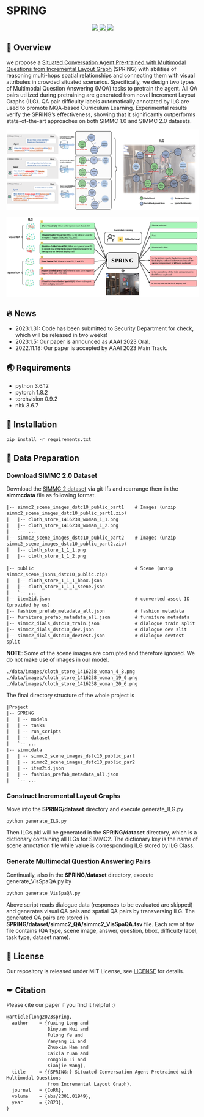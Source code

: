 # SPRING
<p align="center">
    <a href="./LICENSE"><img src="https://img.shields.io/badge/license-MIT-red.svg">
    </a>
    <a href="support os"><img src="https://img.shields.io/badge/os-linux%2C%20win%2C%20mac-pink.svg">
    </a>
    <a href=""><img src="https://img.shields.io/badge/python-3.6+-aff.svg">
    </a>
    <br />
</p>

## 🏴 **Overview**
we propose a [Situated Conversation Agent Pre-trained with Multimodal Questions from Incremental Layout Graph](https://arxiv.org/abs/2301.01949) (SPRING) with abilities of reasoning multi-hops spatial relationships and connecting them with visual attributes in crowded situated scenarios. Specifically, we design two types of Multimodal Question Answering (MQA) tasks to pretrain the agent. All QA pairs utilized during pretraining are generated from novel Increment Layout Graphs (ILG). QA pair difficulty labels automatically annotated by ILG are used to promote MQA-based Curriculum Learning. Experimental results verify the SPRING’s effectiveness, showing that it significantly outperforms state-of-the-art approaches on both SIMMC 1.0 and SIMMC 2.0 datasets.

![image1](./imgs/ILG.png)

![image2](./imgs/Spring.png)

## 🔥 News
- 2023.1.31: Code has been submitted to Security Department for check, which will be released in two weeks!
- 2023.1.5: Our paper is announced as AAAI 2023 Oral.
- 2022.11.18: Our paper is accepted by AAAI 2023 Main Track. 

## 🌏 Requirements
* python 3.6.12
* pytorch 1.8.2
* torchvision 0.9.2
* nltk 3.6.7

## 🔨 Installation
```
pip install -r requirements.txt
```

## 👐 Data Preparation
### Download SIMMC 2.0 Dataset
Download the [SIMMC 2 dataset](https://github.com/facebookresearch/simmc2/tree/main/dstc10/data) via git-lfs and rearrange them in the **simmcdata** file as following format.
```
|-- simmc2_scene_images_dstc10_public_part1    # Images (unzip simmc2_scene_images_dstc10_public_part1.zip)
|   |-- cloth_store_1416238_woman_1_1.png
|   |-- cloth_store_1416238_woman_1_2.png
|   `-- ...
|-- simmc2_scene_images_dstc10_public_part2    # Images (unzip simmc2_scene_images_dstc10_public_part2.zip)
|   |-- cloth_store_1_1_1.png
|   |-- cloth_store_1_1_2.png

|-- public                                     # Scene (unzip simmc2_scene_jsons_dstc10_public.zip)
|   |-- cloth_store_1_1_1_bbox.json
|   |-- cloth_store_1_1_1_scene.json
|   `-- ...
|-- item2id.json                               # converted asset ID (provided by us)
|-- fashion_prefab_metadata_all.json           # fashion metadata
|-- furniture_prefab_metadata_all.json         # furniture metadata
|-- simmc2_dials_dstc10_train.json             # dialogue train split 
|-- simmc2_dials_dstc10_dev.json               # dialogue dev slit
|-- simmc2_dials_dstc10_devtest.json           # dialogue devtest split
```
**NOTE**: Some of the scene images are corrupted and therefore ignored. We do not make use of images in our model.
```
./data/images/cloth_store_1416238_woman_4_8.png
./data/images/cloth_store_1416238_woman_19_0.png
./data/images/cloth_store_1416238_woman_20_6.png
```
The final directory structure of the whole project is
```
|Project
|-- SPRING
|	| -- models
|	| -- tasks
|	| -- run_scripts
|	| -- dataset
|   `-- ...
|-- simmcdata
|	| -- simmc2_scene_images_dstc10_public_part
|	| -- simmc2_scene_images_dstc10_public_par2
|	| -- item2id.json
|	| -- fashion_prefab_metadata_all.json 
|   `-- ...
```
### Construct Incremental Layout Graphs
Move into the **SPRING/dataset** directory and execute generate_ILG.py
```
python generate_ILG.py
```
Then ILGs.pkl will be generated in the **SPRING/dataset** directory, which is a dictionary containing all ILGs for SIMMC2. The dictionary key is the name of scene annotation file while value is corresponding ILG stored by ILG Class.

### Generate Multimodal Question Answering Pairs
Continually, also in the **SPRING/dataset** directory, execute generate_VisSpaQA.py by 
```
python generate_VisSpaQA.py
```
Above script reads dialogue data (responses to be evaluated are skipped) and generates visual QA pais and spatial QA pairs by transversing ILG.  The generated QA pairs are stored in **SPRING/dataset/simmc2_QA/simmc2_VisSpaQA.tsv** file. Each row of tsv file contains (QA type, scene image, answer, question, bbox, difficulty label, task type, dataset name).

## 📝 **License**

Our repository is released under MIT License, see [LICENSE](LICENSE) for details.

## ✒ **Citation** 
Please cite our paper if you find it helpful :)

```
@article{long2023spring,
  author    = {Yuxing Long and
               Binyuan Hui and
               Fulong Ye and
               Yanyang Li and
               Zhuoxin Han and
               Caixia Yuan and
               Yongbin Li and
               Xiaojie Wang},
  title     = {{SPRING:} Situated Conversation Agent Pretrained with Multimodal Questions
               from Incremental Layout Graph},
  journal   = {CoRR},
  volume    = {abs/2301.01949},
  year      = {2023},
}
```
